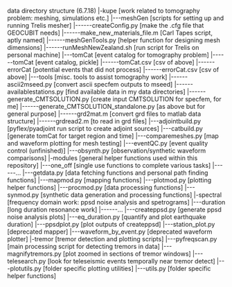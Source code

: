 data directory structure (6.7.18)
|-kupe [work related to tomography problem: meshing, simulations etc.]
|---meshGen [scripts for setting up and running Trelis mesher]
|------createConfig.py [make the .cfg file that GEOCUBIT needs]
|------make_new_materials_file.m [Carl Tapes script, aptly named]
|------meshGenTools.py [helper function for designing mesh dimensions]
|------runMeshNewZealand.sh [run script for Trelis on personal machine]
|---tomCat [event catalog for tomography problem]
|------tomCat [event catalog, pickle]
|------tomCat.csv [csv of above]
|------errorCat [potential events that did not process]
|------errorCat.csv [csv of above]
|---tools [misc. tools to assist tomography work]
|------ascii2mseed.py [convert ascii specfem outputs to mseed]
|------availablestations.py [find available data in my data directories]
|------generate_CMTSOLUTION.py [create input CMTSOLUTION for specfem, for me]
|------generate_CMTSOLUTION_standalone.py [as above but for general purpose]
|------grd2mat.m [convert grd files to matlab data structure]
|------grdread2.m [to read in grd files]
|---adjointbuild.py [pyflex/pyadjoint run script to create adjoint sources]
|---catbuild.py [generate tomCat for target region and time]
|---comparemeshes.py [map and waveform plotting for mesh testing]
|---eventQC.py [event quality control (unfinished)]
|---obsynth.py [observation/synthetic waveform comparisons]
|-modules [general helper functions used within this repository]
|---one_off [single use functions to complete various tasks]
|------...
|---getdata.py [data fetching functions and personal path finding functions]
|---mapmod.py [mapping functions]
|---plotmod.py [plotting helper functions]
|---procmod.py [data processing functions]
|---synmod.py [synthetic data generation and processing functions]
|-spectral [frequency domain work: ppsd noise analysis and spetrograms]
|---duration [long duration resonance work]
|------...
|---createppsd.py [generate ppsd noise analysis plots]
|---eq_duration.py [quantify and plot earthquake duration]
|---ppsdplot.py [plot outputs of createppsd]
|---station_plot.py [deprecated mapper]
|---waveform_by_event.py [deprecated waveform plotter]
|-tremor [tremor detection and plotting scripts]
|---pyfreqscan.py [main processing script for detecting tremors in data]
|---magnifytremors.py [plot zoomed in sections of tremor windows]
|---telesearch.py [look for teleseismic events temporally near tremor detect]
|---plotutils.py [folder specific plotting utilities]
|---utils.py [folder specific helper functions]
